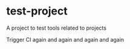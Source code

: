 # test-project
A project to test tools related to projects

Trigger CI again and again and again and again
